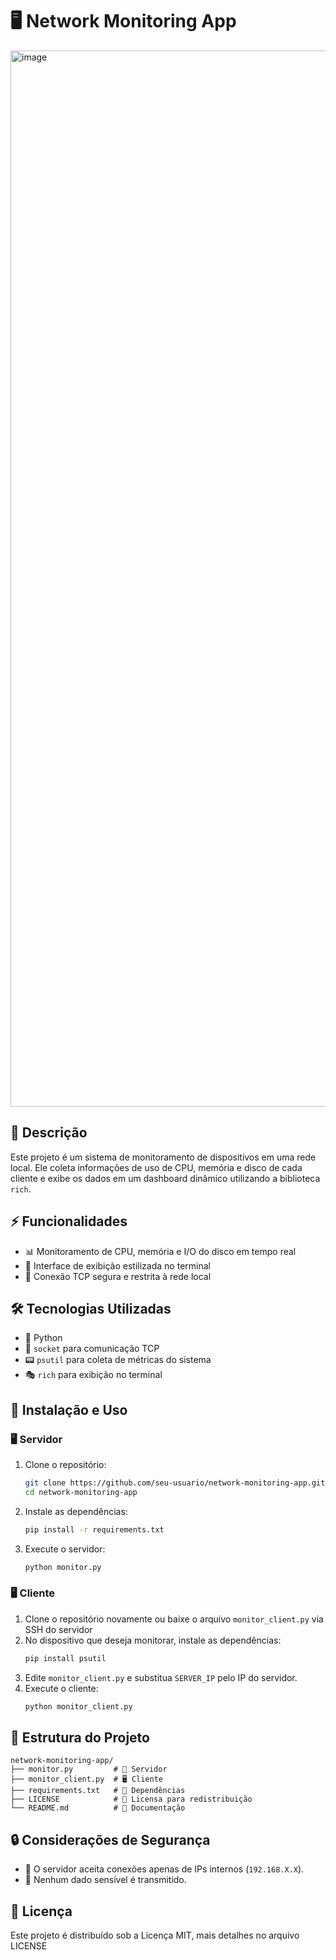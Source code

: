# 🖥️ Network Monitoring App
<img width="1690" alt="image" src="https://github.com/user-attachments/assets/fad59b76-341c-433a-aad3-54a05e875264" />

## 📌 Descrição
Este projeto é um sistema de monitoramento de dispositivos em uma rede local. Ele coleta informações de uso de CPU, memória e disco de cada cliente e exibe os dados em um dashboard dinâmico utilizando a biblioteca `rich`.

## ⚡ Funcionalidades
- 📊 Monitoramento de CPU, memória e I/O do disco em tempo real
- 🎨 Interface de exibição estilizada no terminal
- 🔐 Conexão TCP segura e restrita à rede local

## 🛠️ Tecnologias Utilizadas
- 🐍 Python
- 🔄 `socket` para comunicação TCP
- 📟 `psutil` para coleta de métricas do sistema
- 🎭 `rich` para exibição no terminal

## 🚀 Instalação e Uso

### 🖥️ Servidor
1. Clone o repositório:
   ```sh
   git clone https://github.com/seu-usuario/network-monitoring-app.git
   cd network-monitoring-app
   ```
2. Instale as dependências:
   ```sh
   pip install -r requirements.txt
   ```
3. Execute o servidor:
   ```sh
   python monitor.py
   ```

### 🖥️ Cliente
1. Clone o repositório novamente ou baixe o arquivo `monitor_client.py` via SSH do servidor
2. No dispositivo que deseja monitorar, instale as dependências:
   ```sh
   pip install psutil
   ```
3. Edite `monitor_client.py` e substitua `SERVER_IP` pelo IP do servidor.
4. Execute o cliente:
   ```sh
   python monitor_client.py
   ```

## 📂 Estrutura do Projeto
```
network-monitoring-app/
├── monitor.py         # 🚀 Servidor
├── monitor_client.py  # 🖥️ Cliente
├── requirements.txt   # 📜 Dependências
├── LICENSE            # 📝 Licensa para redistribuição
└── README.md          # 📖 Documentação
```

## 🔒 Considerações de Segurança
- 🚫 O servidor aceita conexões apenas de IPs internos (`192.168.X.X`).
- 🔐 Nenhum dado sensível é transmitido.

## 📜 Licença
Este projeto é distribuído sob a Licença MIT, mais detalhes no arquivo LICENSE
